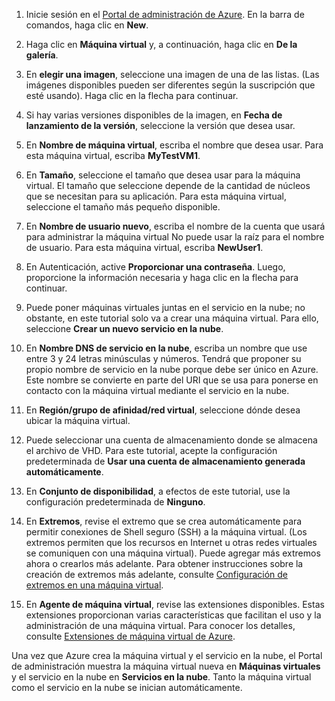 ﻿1. Inicie sesión en el [Portal de administración de Azure](http://manage.windowsazure.com).
En la barra de comandos, haga clic en **New**.

2. Haga clic en **Máquina virtual** y, a continuación, haga clic en **De la galería**.

3. En **elegir una imagen**, seleccione una imagen de una de las listas. (Las imágenes disponibles pueden ser diferentes según la suscripción que esté usando). Haga clic en la flecha para continuar.

4. Si hay varias versiones disponibles de la imagen, en **Fecha de lanzamiento de la versión**, seleccione la versión que desea usar.

5. En **Nombre de máquina virtual**, escriba el nombre que desea usar. Para esta máquina virtual, escriba **MyTestVM1**.

6. En **Tamaño**, seleccione el tamaño que desea usar para la máquina virtual. El tamaño que seleccione depende de la cantidad de núcleos que se necesitan para su aplicación.  Para esta máquina virtual, seleccione el tamaño más pequeño disponible.

7. En **Nombre de usuario nuevo**, escriba el nombre de la cuenta que usará para administrar la máquina virtual No puede usar la raíz para el nombre de usuario. Para esta máquina virtual, escriba **NewUser1**.

8. En Autenticación, active **Proporcionar una contraseña**. Luego, proporcione la información necesaria y haga clic en la flecha para continuar.

9. Puede poner máquinas virtuales juntas en el servicio en la nube; no obstante, en este tutorial solo va a crear una máquina virtual. Para ello, seleccione **Crear un nuevo servicio en la nube**.

10. En **Nombre DNS de servicio en la nube**, escriba un nombre que use entre 3 y 24 letras minúsculas y números. Tendrá que proponer su propio nombre de servicio en la nube porque debe ser único en Azure. Este nombre se convierte en parte del URI que se usa para ponerse en contacto con la máquina virtual mediante el servicio en la nube.

11. En **Región/grupo de afinidad/red virtual**, seleccione dónde desea ubicar la máquina virtual.

12. Puede seleccionar una cuenta de almacenamiento donde se almacena el archivo de VHD. Para este tutorial, acepte la configuración predeterminada de **Usar una cuenta de almacenamiento generada automáticamente**.

13. En **Conjunto de disponibilidad**, a efectos de este tutorial, use la configuración predeterminada de **Ninguno**. 

14.	En **Extremos**, revise el extremo que se crea automáticamente para permitir conexiones de Shell seguro (SSH) a la máquina virtual. (Los extremos permiten que los recursos en Internet u otras redes virtuales se comuniquen con una máquina virtual). Puede agregar más extremos ahora o crearlos más adelante. Para obtener instrucciones sobre la creación de extremos más adelante, consulte [Configuración de extremos en una máquina virtual](http://azure.microsoft.com/es-es/documentation/articles/virtual-machines-set-up-endpoints/).

15.  En **Agente de máquina virtual**, revise las extensiones disponibles. Estas extensiones proporcionan varias características que facilitan el uso y la administración de una máquina virtual. Para conocer los detalles, consulte [Extensiones de máquina virtual de Azure](http://go.microsoft.com/FWLink/p/?LinkID=390493). 


Una vez que Azure crea la máquina virtual y el servicio en la nube, el Portal de administración muestra la máquina virtual nueva en **Máquinas virtuales** y el servicio en la nube en **Servicios en la nube**. Tanto la máquina virtual como el servicio en la nube se inician automáticamente.<!--HONumber=42-->
